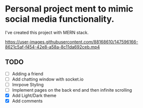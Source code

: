 # Personal project ment to mimic social media functionality.

I've created this project with MERN stack.

https://user-images.githubusercontent.com/88168610/147596166-8621c5af-f454-42e8-a58a-8c11da692ceb.mp4

## TODO

- [ ] Adding a friend
- [ ] Add chatting window with socket.io
- [ ] Imrpove Styling
- [ ] Implement pages on the back end and then infinite scrolling
- [x] Add Light/Dark theme
- [x] Add comments
